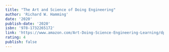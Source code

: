 ```yaml
---
title: "The Art and Science of Doing Engineering"
author: 'Richard W. Hamming'
date: '2020'
publish-date: '2020'
isbn: '978-1732265172'
link: 'https://www.amazon.com/Art-Doing-Science-Engineering-Learning/dp/1732265178'
rating: 4
publish: false
---
```

